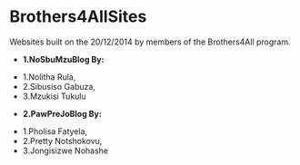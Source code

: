 Brothers4AllSites
=================

Websites built on the 20/12/2014 by members of the Brothers4All program.


- **1.NoSbuMzuBlog By:**
+ 1.Nolitha Rula, 
+ 2.Sibusiso Gabuza, 
+ 3.Mzukisi Tukulu

- **2.PawPreJoBlog By:**
+ 1.Pholisa Fatyela, 
+ 2.Pretty Notshokovu,
+ 3.Jongisizwe Nohashe

